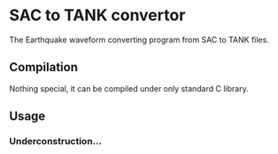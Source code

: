 # SAC to TANK convertor

The Earthquake waveform converting program from SAC to TANK files.

## Compilation

Nothing special, it can be compiled under only standard C library.

## Usage

### Underconstruction...
